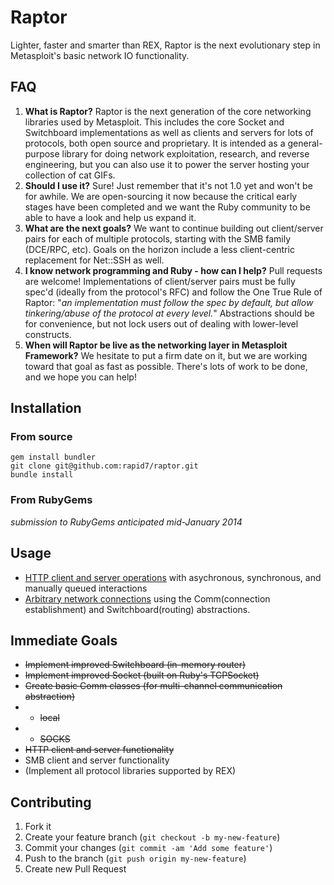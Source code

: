 # Raptor

Lighter, faster and smarter than REX,  Raptor is the next evolutionary step in Metasploit's basic network IO functionality.




## FAQ

1. **What is Raptor?**  Raptor is the next generation of the core networking libraries used by Metasploit.  This includes the core Socket and Switchboard implementations as well as clients and servers for lots of protocols, both open source and proprietary.  It is intended as a general-purpose library for doing network exploitation, research, and reverse engineering, but you can also use it to power the server hosting your collection of cat GIFs.
2. **Should I use it?**   Sure!  Just remember that it's not 1.0 yet and won't be for awhile.  We are open-sourcing it now because the critical early stages have been completed and we want the Ruby community to be able to have a look and help us expand it.
3. **What are the next goals?** We want to continue building out client/server pairs for each of multiple protocols, starting with the SMB family (DCE/RPC, etc).  Goals on the horizon include a less client-centric replacement for Net::SSH as well.
4. **I know network programming and Ruby - how can I help?**  Pull requests are welcome! Implementations of client/server pairs must be fully spec'd (ideally from the protocol's RFC) and follow the One True Rule of Raptor: "*an implementation must follow the spec by default, but allow tinkering/abuse of the protocol at every level.*"  Abstractions should be for convenience, but not lock users out of dealing with lower-level constructs.
5. **When will Raptor be live as the networking layer in Metasploit Framework?** We hesitate to put a firm date on it, but we are working toward that goal as fast as possible.  There's lots of work to be done, and we hope you can help!

## Installation

### From source

    gem install bundler
    git clone git@github.com:rapid7/raptor.git
    bundle install
    
### From RubyGems
*submission to RubyGems anticipated mid-January 2014*    

## Usage

* [HTTP client and server operations](https://github.com/rapid7/raptor/wiki/HTTP-examples) with asychronous, synchronous, and manually queued interactions
* [Arbitrary network connections](https://github.com/rapid7/raptor/wiki/Raptor-Socket-Requirements) using the Comm(connection establishment) and Switchboard(routing) abstractions.


## Immediate Goals
* ~~Implement improved Switchboard (in-memory router)~~
* ~~Implement improved Socket (built on Ruby's TCPSocket)~~
* ~~Create basic Comm classes (for multi-channel communication abstraction)~~
* * ~~local~~
* * ~~SOCKS~~
* ~~HTTP client and server functionality~~
* SMB client and server functionality
* (Implement all protocol libraries supported by REX) 


## Contributing

1. Fork it
2. Create your feature branch (`git checkout -b my-new-feature`)
3. Commit your changes (`git commit -am 'Add some feature'`)
4. Push to the branch (`git push origin my-new-feature`)
5. Create new Pull Request
